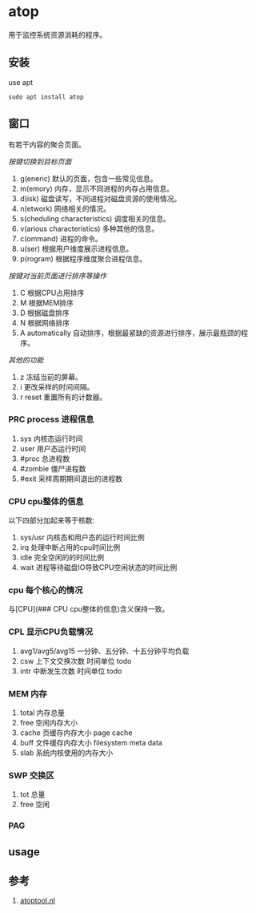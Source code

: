 # atop

用于监控系统资源消耗的程序。

## 安装

use apt

```shell
sudo apt install atop
```

## 窗口

有若干内容的聚合页面。

*按键切换到目标页面*

1. g(eneric) 默认的页面，包含一些常见信息。
1. m(emory) 内存，显示不同进程的内存占用信息。
1. d(isk) 磁盘读写，不同进程对磁盘资源的使用情况。
1. n(etwork) 网络相关的情况。
1. s(cheduling characteristics) 调度相关的信息。
1. v(arious characteristics) 多种其他的信息。
1. c(ommand) 进程的命令。
1. u(ser) 根据用户维度展示进程信息。
1. p(rogram) 根据程序维度聚合进程信息。

*按键对当前页面进行排序等操作*

1. C 根据CPU占用排序
1. M 根据MEM排序
1. D 根据磁盘排序
1. N 根据网络排序
1. A automatically 自动排序，根据最紧缺的资源进行排序，展示最瓶颈的程序。

*其他的功能*

1. z 冻结当前的屏幕。
1. i 更改采样的时间间隔。
1. r reset 重置所有的计数器。

### PRC process 进程信息

1. sys 内核态运行时间
1. user 用户态运行时间
1. #proc 总进程数
1. #zombie 僵尸进程数
1. #exit 采样周期期间退出的进程数

### CPU cpu整体的信息

以下四部分加起来等于核数:

1. sys/usr 内核态和用户态的运行时间比例
1. irq 处理中断占用的cpu时间比例
1. idle 完全空闲的的时间比例
1. wait 进程等待磁盘IO导致CPU空闲状态的时间比例

### cpu 每个核心的情况

与[CPU](### CPU cpu整体的信息)含义保持一致。

### CPL 显示CPU负载情况

1. avg1/avg5/avg15 一分钟、五分钟、十五分钟平均负载
1. csw 上下文交换次数 时间单位 todo
1. intr 中断发生次数 时间单位 todo

### MEM 内存

1. total 内存总量
1. free 空闲内存大小
1. cache 页缓存内存大小 page cache
1. buff 文件缓存内存大小 filesystem meta data
1. slab 系统内核使用的内存大小

### SWP 交换区

1. tot 总量
1. free 空闲

### PAG 

## usage



## 参考

1. [atoptool.nl](https://www.atoptool.nl/)


